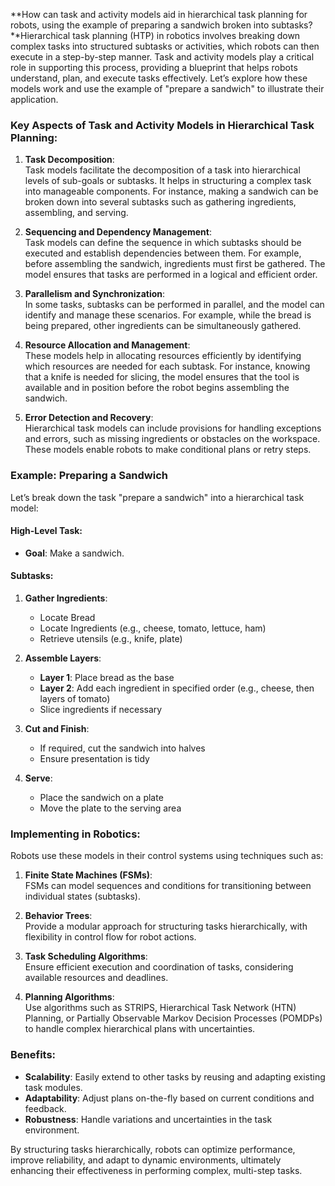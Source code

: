 **How can task and activity models aid in hierarchical task planning for robots, using the example of preparing a sandwich broken into subtasks?**Hierarchical task planning (HTP) in robotics involves breaking down complex tasks into structured subtasks or activities, which robots can then execute in a step-by-step manner. Task and activity models play a critical role in supporting this process, providing a blueprint that helps robots understand, plan, and execute tasks effectively. Let’s explore how these models work and use the example of "prepare a sandwich" to illustrate their application.

### Key Aspects of Task and Activity Models in Hierarchical Task Planning:

1. **Task Decomposition**:  
   Task models facilitate the decomposition of a task into hierarchical levels of sub-goals or subtasks. It helps in structuring a complex task into manageable components. For instance, making a sandwich can be broken down into several subtasks such as gathering ingredients, assembling, and serving. 

2. **Sequencing and Dependency Management**:  
   Task models can define the sequence in which subtasks should be executed and establish dependencies between them. For example, before assembling the sandwich, ingredients must first be gathered. The model ensures that tasks are performed in a logical and efficient order.

3. **Parallelism and Synchronization**:  
   In some tasks, subtasks can be performed in parallel, and the model can identify and manage these scenarios. For example, while the bread is being prepared, other ingredients can be simultaneously gathered.

4. **Resource Allocation and Management**:  
   These models help in allocating resources efficiently by identifying which resources are needed for each subtask. For instance, knowing that a knife is needed for slicing, the model ensures that the tool is available and in position before the robot begins assembling the sandwich.

5. **Error Detection and Recovery**:  
   Hierarchical task models can include provisions for handling exceptions and errors, such as missing ingredients or obstacles on the workspace. These models enable robots to make conditional plans or retry steps.

### Example: Preparing a Sandwich

Let’s break down the task "prepare a sandwich" into a hierarchical task model:

#### High-Level Task:
- **Goal**: Make a sandwich.

#### Subtasks:
1. **Gather Ingredients**:
   - Locate Bread
   - Locate Ingredients (e.g., cheese, tomato, lettuce, ham)
   - Retrieve utensils (e.g., knife, plate)

2. **Assemble Layers**:
   - **Layer 1**: Place bread as the base
   - **Layer 2**: Add each ingredient in specified order (e.g., cheese, then layers of tomato)
   - Slice ingredients if necessary

3. **Cut and Finish**:
   - If required, cut the sandwich into halves
   - Ensure presentation is tidy

4. **Serve**:
   - Place the sandwich on a plate
   - Move the plate to the serving area

### Implementing in Robotics:

Robots use these models in their control systems using techniques such as:

1. **Finite State Machines (FSMs)**:  
   FSMs can model sequences and conditions for transitioning between individual states (subtasks).

2. **Behavior Trees**:  
   Provide a modular approach for structuring tasks hierarchically, with flexibility in control flow for robot actions.

3. **Task Scheduling Algorithms**:  
   Ensure efficient execution and coordination of tasks, considering available resources and deadlines.

4. **Planning Algorithms**:  
   Use algorithms such as STRIPS, Hierarchical Task Network (HTN) Planning, or Partially Observable Markov Decision Processes (POMDPs) to handle complex hierarchical plans with uncertainties.

### Benefits:
- **Scalability**: Easily extend to other tasks by reusing and adapting existing task modules.
- **Adaptability**: Adjust plans on-the-fly based on current conditions and feedback.
- **Robustness**: Handle variations and uncertainties in the task environment.

By structuring tasks hierarchically, robots can optimize performance, improve reliability, and adapt to dynamic environments, ultimately enhancing their effectiveness in performing complex, multi-step tasks.